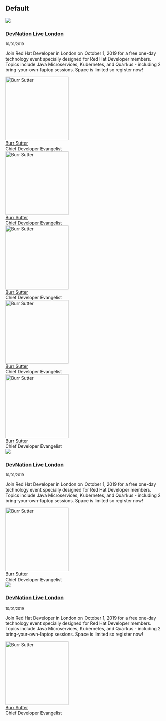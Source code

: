 <h2>Default</h2>

<div class="component pf-c-content rhd-c-curated-events">
  <div class="pf-l-grid pf-m-gutter">
    <!-- Start of Curated Events List content container -->
    <div class="pf-l-grid__item pf-m-12-col">
      <!-- Start of Curated Events List item -->
      <div class="pf-l-grid pf-m-gutter rhd-c-curated-events__item">
        <div class="pf-l-grid__item pf-m-12-col pf-m-3-col-on-md">
          <img src="https://developers.redhat.com/sites/default/files/2019-09/london%20thumbnail_0.JPG">
        </div>
        <div class="pf-l-grid__item pf-m-12-col pf-m-9-col-on-md">
          <h3 class="rhd-c-curated-events__item-title"><a href="">DevNation Live London</a></h3>
          <small class="pf-u-mt-xs pf-u-mb-xs">10/01/2019</small>
          <p>Join Red Hat Developer in London on October 1, 2019 for a free one-day technology event specially designed for Red Hat Developer members. Topics include Java Microservices, Kubernetes, and Quarkus - including 2 bring-your-own-laptop sessions. Space is limited so register now!</p>
          <div class="rhd-c-curated-events__item-presenters">
            <!-- Start of Author tile -->
            <div class="rhd-c-author--tile">
              <span class="rhd-c-author--tile-hero">
                <img src="https://developers.redhat.com/sites/default/files/styles/square_small/public/080817_BURRSUTTER_6INX6IN_300DPI-min.jpg?itok=7ViRCOCR" alt="Burr Sutter" typeof="foaf:Image" width="200" height="200">
              </span>
              <div class="rhd-c-author--tile-info">
                <div class="rhd-c-author--tile-name">
                  <a href="#">Burr Sutter</a>
                </div>
                <div class="rhd-c-author--tile-title">Chief Developer Evangelist</div>
              </div>
            </div>
            <!-- End of Author tile -->
            <!-- Start of Author tile -->
            <div class="rhd-c-author--tile">
              <span class="rhd-c-author--tile-hero">
                <img src="https://developers.redhat.com/sites/default/files/styles/square_small/public/080817_BURRSUTTER_6INX6IN_300DPI-min.jpg?itok=7ViRCOCR" alt="Burr Sutter" typeof="foaf:Image" width="200" height="200">
              </span>
              <div class="rhd-c-author--tile-info">
                <div class="rhd-c-author--tile-name">
                  <a href="#">Burr Sutter</a>
                </div>
                <div class="rhd-c-author--tile-title">Chief Developer Evangelist</div>
              </div>
            </div>
            <!-- End of Author tile -->
            <!-- Start of Author tile -->
            <div class="rhd-c-author--tile">
              <span class="rhd-c-author--tile-hero">
                <img src="https://developers.redhat.com/sites/default/files/styles/square_small/public/080817_BURRSUTTER_6INX6IN_300DPI-min.jpg?itok=7ViRCOCR" alt="Burr Sutter" typeof="foaf:Image" width="200" height="200">
              </span>
              <div class="rhd-c-author--tile-info">
                <div class="rhd-c-author--tile-name">
                  <a href="#">Burr Sutter</a>
                </div>
                <div class="rhd-c-author--tile-title">Chief Developer Evangelist</div>
              </div>
            </div>
            <!-- End of Author tile -->
            <!-- Start of Author tile -->
            <div class="rhd-c-author--tile">
              <span class="rhd-c-author--tile-hero">
                <img src="https://developers.redhat.com/sites/default/files/styles/square_small/public/080817_BURRSUTTER_6INX6IN_300DPI-min.jpg?itok=7ViRCOCR" alt="Burr Sutter" typeof="foaf:Image" width="200" height="200">
              </span>
              <div class="rhd-c-author--tile-info">
                <div class="rhd-c-author--tile-name">
                  <a href="#">Burr Sutter</a>
                </div>
                <div class="rhd-c-author--tile-title">Chief Developer Evangelist</div>
              </div>
            </div>
            <!-- End of Author tile -->
            <!-- Start of Author tile -->
            <div class="rhd-c-author--tile">
              <span class="rhd-c-author--tile-hero">
                <img src="https://developers.redhat.com/sites/default/files/styles/square_small/public/080817_BURRSUTTER_6INX6IN_300DPI-min.jpg?itok=7ViRCOCR" alt="Burr Sutter" typeof="foaf:Image" width="200" height="200">
              </span>
              <div class="rhd-c-author--tile-info">
                <div class="rhd-c-author--tile-name">
                  <a href="#">Burr Sutter</a>
                </div>
                <div class="rhd-c-author--tile-title">Chief Developer Evangelist</div>
              </div>
            </div>
            <!-- End of Author tile -->
          </div>
        </div>
      </div>
      <!-- End of Curated Events List item -->
      <!-- Start of Curated Events List item -->
      <div class="pf-l-grid pf-m-gutter rhd-c-curated-events__item">
        <div class="pf-l-grid__item pf-m-12-col pf-m-3-col-on-md">
          <img src="https://developers.redhat.com/sites/default/files/2019-09/london%20thumbnail_0.JPG">
        </div>
        <div class="pf-l-grid__item pf-m-12-col pf-m-9-col-on-md">
          <h3 class="rhd-c-curated-events__item-title"><a href="">DevNation Live London</a></h3>
          <small class="pf-u-mt-xs pf-u-mb-xs">10/01/2019</small>
          <p>Join Red Hat Developer in London on October 1, 2019 for a free one-day technology event specially designed for Red Hat Developer members. Topics include Java Microservices, Kubernetes, and Quarkus - including 2 bring-your-own-laptop sessions. Space is limited so register now!</p>
          <div class="rhd-c-curated-events__item-presenters">
            <!-- Start of Author tile -->
            <div class="rhd-c-author--tile">
              <span class="rhd-c-author--tile-hero">
                <img src="https://developers.redhat.com/sites/default/files/styles/square_small/public/080817_BURRSUTTER_6INX6IN_300DPI-min.jpg?itok=7ViRCOCR" alt="Burr Sutter" typeof="foaf:Image" width="200" height="200">
              </span>
              <div class="rhd-c-author--tile-info">
                <div class="rhd-c-author--tile-name">
                  <a href="#">Burr Sutter</a>
                </div>
                <div class="rhd-c-author--tile-title">Chief Developer Evangelist</div>
              </div>
            </div>
            <!-- End of Author tile -->
          </div>
        </div>
      </div>
      <!-- End of Curated Events List item -->
      <!-- Start of Curated Events List item -->
      <div class="pf-l-grid pf-m-gutter rhd-c-curated-events__item">
        <div class="pf-l-grid__item pf-m-12-col pf-m-3-col-on-md">
          <img src="https://developers.redhat.com/sites/default/files/2019-09/london%20thumbnail_0.JPG">
        </div>
        <div class="pf-l-grid__item pf-m-12-col pf-m-9-col-on-md">
          <h3 class="rhd-c-curated-events__item-title"><a href="">DevNation Live London</a></h3>
          <small class="pf-u-mt-xs pf-u-mb-xs">10/01/2019</small>
          <p>Join Red Hat Developer in London on October 1, 2019 for a free one-day technology event specially designed for Red Hat Developer members. Topics include Java Microservices, Kubernetes, and Quarkus - including 2 bring-your-own-laptop sessions. Space is limited so register now!</p>
          <div class="rhd-c-curated-events__item-presenters">
            <!-- Start of Author tile -->
            <div class="rhd-c-author--tile">
              <span class="rhd-c-author--tile-hero">
                <img src="https://developers.redhat.com/sites/default/files/styles/square_small/public/080817_BURRSUTTER_6INX6IN_300DPI-min.jpg?itok=7ViRCOCR" alt="Burr Sutter" typeof="foaf:Image" width="200" height="200">
              </span>
              <div class="rhd-c-author--tile-info">
                <div class="rhd-c-author--tile-name">
                  <a href="#">Burr Sutter</a>
                </div>
                <div class="rhd-c-author--tile-title">Chief Developer Evangelist</div>
              </div>
            </div>
            <!-- End of Author tile -->
          </div>
        </div>
      </div>
      <!-- End of Curated Events List item -->
    </div>
    <!-- End of Curated Events List content container -->
  </div>
</div>
